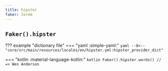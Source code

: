 ```yaml
---
title: hipster
faker: lorem
---
```


## `Faker().hipster`

??? example "dictionary file"
    === "yaml :simple-yaml:"
        ```yaml
        --8<-- "core/src/main/resources/locales/en/hipster.yml:hipster_provider_dict"
        ```

=== "kotlin :material-language-kotlin:"
    ```kotlin
    Faker().hipster.words() // => Wes Anderson
    ```
